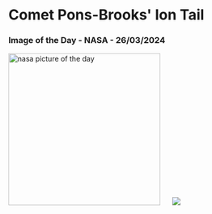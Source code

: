 # Comet Pons-Brooks' Ion Tail
### Image of the Day - NASA - 26/03/2024
<img src="https://apod.nasa.gov/apod/image/2403/CometPons_Peirce_1080.jpg" alt="nasa picture of the day" width="300"/>&nbsp; &nbsp; &nbsp; <img src="https://github-readme-streak-stats.herokuapp.com/?user=tempo-riz&theme=dracula" >



  
